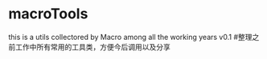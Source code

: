 # macroTools
this is a utils collectored by Macro among all the working years
v0.1
#整理之前工作中所有常用的工具类，方便今后调用以及分享
